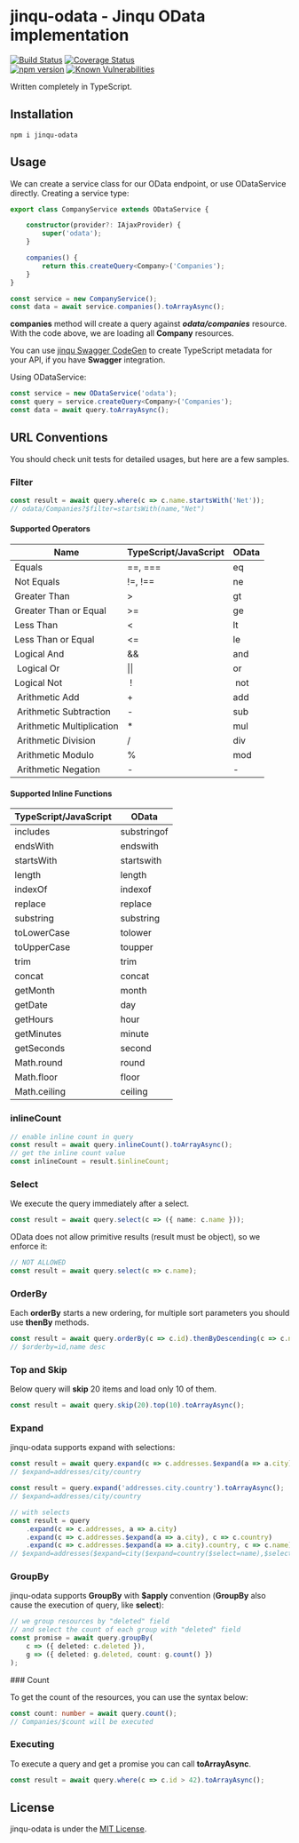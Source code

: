 # jinqu-odata - Jinqu OData implementation

[![Build Status](https://travis-ci.org/jin-qu/jinqu-odata.svg?branch=master)](https://travis-ci.org/jin-qu/jinqu-odata)
[![Coverage Status](https://coveralls.io/repos/github/jin-qu/jinqu-odata/badge.svg?branch=master)](https://coveralls.io/github/jin-qu/jinqu-odata?branch=master)	
[![npm version](https://badge.fury.io/js/jinqu-odata.svg)](https://badge.fury.io/js/jinqu-odata)
<a href="https://snyk.io/test/npm/jinqu-odata"><img src="https://snyk.io/test/npm/jinqu-odata/badge.svg" alt="Known Vulnerabilities" data-canonical-src="https://snyk.io/test/npm/jinqu-odata" style="max-width:100%;"></a>

Written completely in TypeScript.

## Installation

```shell
npm i jinqu-odata
```

## Usage

We can create a service class for our OData endpoint, or use ODataService directly.
Creating a service type:

```typescript
export class CompanyService extends ODataService {

    constructor(provider?: IAjaxProvider) {
        super('odata');
    }

    companies() {
        return this.createQuery<Company>('Companies');
    }
}

const service = new CompanyService();
const data = await service.companies().toArrayAsync();
```

**companies** method will create a query against ***odata/companies*** resource.
With the code above, we are loading all **Company** resources.

You can use [jinqu Swagger CodeGen](https://github.com/jin-qu/swagger-codegen/) to create TypeScript metadata for your API, if you have **Swagger** integration.

Using ODataService:

```typescript
const service = new ODataService('odata');
const query = service.createQuery<Company>('Companies');
const data = await query.toArrayAsync();
```

## URL Conventions

You should check unit tests for detailed usages, but here are a few samples.

### Filter

```typescript
const result = await query.where(c => c.name.startsWith('Net'));
// odata/Companies?$filter=startsWith(name,"Net")
```

#### Supported Operators

| Name | TypeScript/JavaScript | OData |
| ---- | --------------------- | ----- |
| Equals | ==, === | eq |
| Not Equals | !=, !== | ne |
| Greater Than | > | gt |
| Greater Than or Equal | >= | ge |
| Less Than | < | lt |
| Less Than or Equal | <= | le |
| Logical And | && | and |
| Logical Or | \|\| | or |
| Logical Not | ! | not |
| Arithmetic Add | + | add |
| Arithmetic Subtraction | - | sub |
| Arithmetic Multiplication | * | mul |
| Arithmetic Division | / | div |
| Arithmetic Modulo | % | mod |
| Arithmetic Negation | - | - |

#### Supported Inline Functions

| TypeScript/JavaScript | OData |
| --------------------- | ----- |
| includes | substringof |
| endsWith | endswith |
| startsWith | startswith |
| length | length |
| indexOf | indexof |
| replace | replace |
| substring | substring |
| toLowerCase | tolower |
| toUpperCase | toupper |
| trim | trim |
| concat | concat |
| getMonth | month |
| getDate | day |
| getHours | hour |
| getMinutes | minute |
| getSeconds | second |
| Math.round | round |
| Math.floor | floor |
| Math.ceiling | ceiling |

### inlineCount

```typescript
// enable inline count in query
const result = await query.inlineCount().toArrayAsync();
// get the inline count value
const inlineCount = result.$inlineCount;
```

### Select

We execute the query immediately after a select.

```typescript
const result = await query.select(c => ({ name: c.name }));
```

OData does not allow primitive results (result must be object), so we enforce it:

```typescript
// NOT ALLOWED
const result = await query.select(c => c.name);
```

### OrderBy

Each **orderBy** starts a new ordering, for multiple sort parameters you should use **thenBy** methods.

```typescript
const result = await query.orderBy(c => c.id).thenByDescending(c => c.name).toArrayAsync();
// $orderby=id,name desc
```

### Top and Skip

Below query will **skip** 20 items and load only 10 of them.

```typescript
const result = await query.skip(20).top(10).toArrayAsync();
```

### Expand

jinqu-odata supports expand with selections:

```typescript
const result = await query.expand(c => c.addresses.$expand(a => a.city).country).toArrayAsync();
// $expand=addresses/city/country

const result = query.expand('addresses.city.country').toArrayAsync();
// $expand=addresses/city/country

// with selects
const result = query
    .expand(c => c.addresses, a => a.city)
    .expand(c => c.addresses.$expand(a => a.city), c => c.country)
    .expand(c => c.addresses.$expand(a => a.city).country, c => c.name);
// $expand=addresses($expand=city($expand=country($select=name),$select=country),$select=city)
```

### GroupBy

jinqu-odata supports **GroupBy** with **$apply** convention
(**GroupBy** also cause the execution of query, like **select**):

```typescript
// we group resources by "deleted" field
// and select the count of each group with "deleted" field
const promise = await query.groupBy(
    c => ({ deleted: c.deleted }),
    g => ({ deleted: g.deleted, count: g.count() })
);
```

### Count

To get the count of the resources, you can use the syntax below:

```typescript
const count: number = await query.count();
// Companies/$count will be executed
```

### Executing

To execute a query and get a promise you can call **toArrayAsync**.

```typescript
const result = await query.where(c => c.id > 42).toArrayAsync();
```

## License

jinqu-odata is under the [MIT License](LICENSE).
